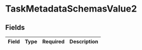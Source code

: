# TaskMetadataSchemasValue2


## Fields

| Field       | Type        | Required    | Description |
| ----------- | ----------- | ----------- | ----------- |